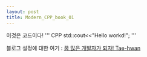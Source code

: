 ```yaml
---
layout: post
title: Modern_CPP_book_01
---
```



이것은 코드이다!
'''
CPP
std::cout<<"Hello workd!";
'''

블로그 설정에 대한 여기 : [꿈 많은 개발자가 되자! Tae-hwan](http://thdev.net)
